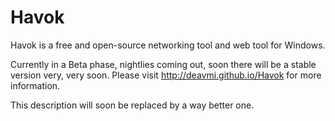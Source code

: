 Havok
=====

Havok is a free and open-source networking tool and web tool for Windows.

Currently in a Beta phase, nightlies coming out, soon there will be a stable version very, very soon. Please
visit http://deavmi.github.io/Havok for more information.

This description will soon be replaced by a way better one.
